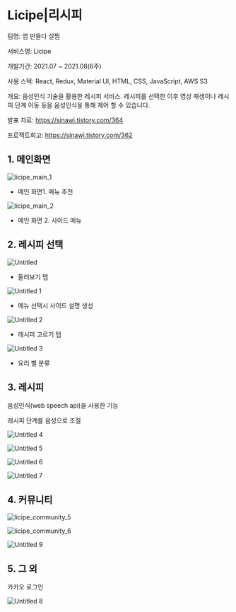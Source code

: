 # Licipe|리시피

팀명: 앱 만들다 살찜

서비스명: Licipe

개발기간: 2021.07 ~ 2021.08(6주)

사용 스택: React, Redux, Material UI, HTML, CSS, JavaScript, AWS S3

개요: 음성인식 기술을 활용한 레시피 서비스. 레시피를 선택한 이후 영상 재생이나 레시피 단계 이동 등을 음성인식을 통해 제어 할 수 있습니다.



발표 자료: https://sinawi.tistory.com/364

프로젝트회고: https://sinawi.tistory.com/362 



## 1. 메인화면

![licipe_main_1](README.assets/licipe_main_1.png)

- 메인 화면1. 메뉴 추천



![licipe_main_2](README.assets/licipe_main_2.png)

- 메인 화면 2. 사이드 메뉴



## 2. 레시피 선택

![Untitled](README.assets/Untitled.png)

- 둘러보기 탭

![Untitled 1](README.assets/Untitled_1.png)

- 메뉴 선택시 사이드 설명 생성



![Untitled 2](README.assets/Untitled_2.png)

- 레시피 고르기 탭

![Untitled 3](README.assets/Untitled_3.png)

- 요리 별 분류





## 3. 레시피

음성인식(web speech api)을 사용한 기능

레시피 단계를 음성으로 조절

![Untitled 4](README.assets/Untitled_4.png)

![Untitled 5](README.assets/Untitled_5.png)

![Untitled 6](README.assets/Untitled_6.png)

![Untitled 7](README.assets/Untitled_7.png)

## 4. 커뮤니티

![licipe_community_5](README.assets/licipe_community_5.png)

![licipe_community_6](README.assets/licipe_community_6.png)

![Untitled 9](README.assets/Untitled_9.png)

## 5. 그 외

카카오 로그인

![Untitled 8](README.assets/Untitled_8.png)